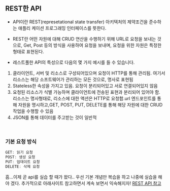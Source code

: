 ## REST한 API

- API이란 REST(represetational state transfer) 아키텍처의 제약조건을 준수하는 애플리 케이션 프로그래밍 인터페이스를 뜻한다.  
- REST란 어떤 자원에 대해 CRUD 연산을 수행하기 위해 URL로 요청을 보내는 것으로, Get, Post 등의 방식을 사용하여 요청을 보내며, 요청을 위한 자원은 특정한 형태로 표현된다.

- 레스트풀한 API의 특성으로 다음의 몇 가지 예시를 들 수 있습니다.

1. 클라이언트, 서버 및 리소스로 구성되어있으며 요청이 HTTP를 통해 관리됨. 여기서 리소스는 해당 소프트웨어가 관리하는 모든 것으로, 명사로 표현됨
2. Stateless한 속성을 가지고 있음. 요청이 분리되어있고 서로 연결되어있지 않음
3. 요청된 리소스가 식별 가능하며 클라이언트에 전송된 표현과 분리되어 있어야 함. 리소스는 명사형태로, 리소스에 대한 액션은 HTTP로 요청함.url 엔드포인트를 통해 자원을 명시하고,GET, POST, PUT, DELETE를 통해 해당 자원에 대한 CRUD 작업을 수행할 수 있음
4. JSON를 통해 데이터를 주고받는 것이 일반적

<br />

### 기본 요청 방식

```js
GET: 읽기 요청
POST: 생성 요청
PUT: 업데이트 요청
DELETE: 삭제 요청
```

흠...이제 곧 api를 실습 할 때가 왔다.. 우선 기본 개념만 복습을 하고 나중에 실습을 해야 겠다. 추가적으로 아래사이트 참고하면서 계속 보면서 익숙해지자! [REST API 참고](https://velog.io/@hjkdw95/RESTful-API%EB%A5%BC-%EC%95%8C%EC%95%84%EB%B4%85%EC%8B%9C%EB%8B%A4)

